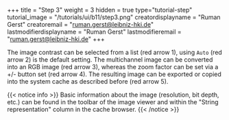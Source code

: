 +++
title = "Step 3"
weight = 3
hidden = true
type="tutorial-step"
tutorial_image = "/tutorials/ui/b11/step3.png"
creatordisplayname = "Ruman Gerst"
creatoremail = "ruman.gerst@leibniz-hki.de"
lastmodifierdisplayname = "Ruman Gerst"
lastmodifieremail = "ruman.gerst@leibniz-hki.de"
+++

The image contrast can be selected from a list (red arrow 1), using `Auto` (red arrow 2) is the default setting. The multichannel image can be converted into an RGB image (red arrow 3), whereas the zoom factor can be set via a +/- button set (red arrow 4). The resulting image can be exported or copied into the system cache as described before (red arrow 5).

{{< notice info >}}
Basic information about the image (resolution, bit depth, etc.) can be found in the toolbar of the image viewer and within the "String representation" column in the cache browser.
{{< /notice >}}